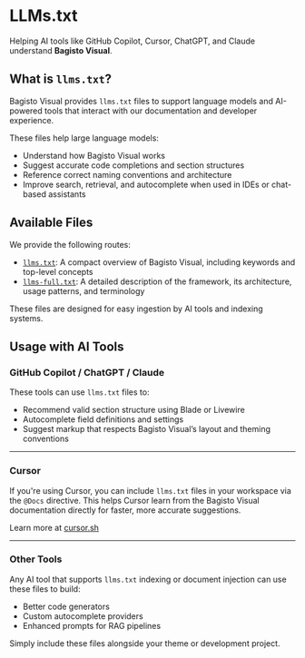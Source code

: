 # LLMs.txt

Helping AI tools like GitHub Copilot, Cursor, ChatGPT, and Claude understand **Bagisto Visual**.

## What is `llms.txt`?

Bagisto Visual provides `llms.txt` files to support language models and AI-powered tools that interact with our documentation and developer experience.

These files help large language models:

- Understand how Bagisto Visual works
- Suggest accurate code completions and section structures
- Reference correct naming conventions and architecture
- Improve search, retrieval, and autocomplete when used in IDEs or chat-based assistants

## Available Files

We provide the following routes:

- [`llms.txt`](/llms.txt): A compact overview of Bagisto Visual, including keywords and top-level concepts
- [`llms-full.txt`](/llms-full.txt): A detailed description of the framework, its architecture, usage patterns, and terminology

These files are designed for easy ingestion by AI tools and indexing systems.

## Usage with AI Tools

### GitHub Copilot / ChatGPT / Claude

These tools can use `llms.txt` files to:

- Recommend valid section structure using Blade or Livewire
- Autocomplete field definitions and settings
- Suggest markup that respects Bagisto Visual’s layout and theming conventions

---

### Cursor

If you're using Cursor, you can include `llms.txt` files in your workspace via the `@Docs` directive. This helps Cursor learn from the Bagisto Visual documentation directly for faster, more accurate suggestions.

Learn more at [cursor.sh](https://docs.cursor.com/context/@-symbols/@-docs)

---

### Other Tools

Any AI tool that supports `llms.txt` indexing or document injection can use these files to build:

- Better code generators
- Custom autocomplete providers
- Enhanced prompts for RAG pipelines

Simply include these files alongside your theme or development project.
